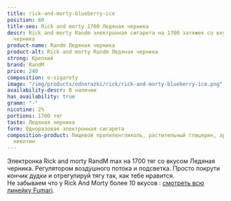 ```yaml
---
title: rick-and-morty-blueberry-ice
position: 60
title-seo: Rick and morty 1700 Ледяная черника
descr: Rick and morty Randm электронная сигарета на 1700 затяжек со вкусом Ледяная
  черника
product-name: Randm Ледяная черника
product-alt: Rick and morty Randm Ледяная черника
strong: Крепкий
brand: RandM
price: 240
composition: e-sigarety
image: "/img/products/odnorazki/rick/rick-and-morty-blueberry-ice.png"
availability-descr: В наличии
has_availability: true
gramm: "-"
nicotine: 2%
portions: 1700 тяг
taste: Ледяная черника
form: Одноразовая электронная сигарета
composition-product: Пищевой пропиленгликоль, растительный глицерин, ароматизатор,
  никотин
---
```


Электронка Rick and morty ️RandM max на 1700 тяг со вкусом Ледяная черника. Регулятором воздушного потока и подсветка. Просто покрути кончик дудки и отрегулируй тягу так, как тебе нравится.<br>
Не забываем что у Rick And Morty более 10 вкусов : [смотреть всю линейку Fumari](/pods-rick-and-morty).
